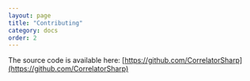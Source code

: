 ```yaml
---
layout: page
title: "Contributing"
category: docs
order: 2
---
```


The source code is available here: [https://github.com/CorrelatorSharp](https://github.com/CorrelatorSharp)